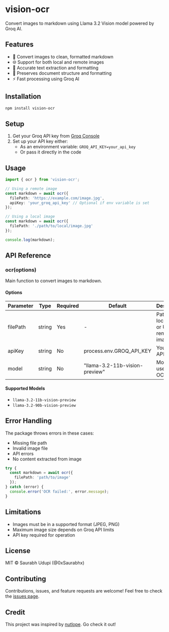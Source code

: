 # vision-ocr

Convert images to markdown using Llama 3.2 Vision model powered by Groq AI.

## Features

- 📸 Convert images to clean, formatted markdown
- 🌐 Support for both local and remote images
- 🎯 Accurate text extraction and formatting
- 📝 Preserves document structure and formatting
- ⚡ Fast processing using Groq AI

## Installation

```bash
npm install vision-ocr
```

## Setup

1. Get your Groq API key from [Groq Console](https://console.groq.com)
2. Set up your API key either:
   - As an environment variable: `GROQ_API_KEY=your_api_key`
   - Or pass it directly in the code

## Usage

```typescript
import { ocr } from 'vision-ocr';

// Using a remote image
const markdown = await ocr({
  filePath: 'https://example.com/image.jpg',
  apiKey: 'your_groq_api_key' // Optional if env variable is set
});

// Using a local image
const markdown = await ocr({
  filePath: './path/to/local/image.jpg'
});

console.log(markdown);
```

## API Reference

### ocr(options)

Main function to convert images to markdown.

#### Options

| Parameter | Type | Required | Default | Description |
|-----------|------|----------|---------|-------------|
| filePath | string | Yes | - | Path to local image or URL of remote image |
| apiKey | string | No | process.env.GROQ_API_KEY | Your Groq API key |
| model | string | No | "llama-3.2-11b-vision-preview" | Model to use for OCR |

#### Supported Models

- `llama-3.2-11b-vision-preview`
- `llama-3.2-90b-vision-preview`

## Error Handling

The package throws errors in these cases:
- Missing file path
- Invalid image file
- API errors
- No content extracted from image

```typescript
try {
  const markdown = await ocr({
    filePath: 'path/to/image'
  });
} catch (error) {
  console.error('OCR failed:', error.message);
}
```

## Limitations

- Images must be in a supported format (JPEG, PNG)
- Maximum image size depends on Groq API limits
- API key required for operation

## License

MIT © Saurabh Udupi (@0xSaurabhx)

## Contributing

Contributions, issues, and feature requests are welcome! Feel free to check the [issues page](https://github.com/0xSaurabhx/vision-ocr/issues).

## Credit
This project was inspired by [nutlope](https://github.com/Nutlope/llama-ocr.git). Go check it out!